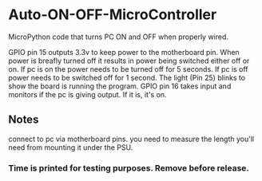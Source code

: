# Auto-ON-OFF-MicroController
MicroPython code that turns PC ON and OFF when properly wired.

GPIO pin 15 outputs 3.3v to keep power to the motherboard pin. When power is breafly turned off it results in power being switched either off or on. If pc is on the power needs to be turned off for 5 seconds. If pc is off power needs to be switched off for 1 second. The light (Pin 25) blinks to show the board is running the program. GPIO pin 16 takes input and monitors if the pc is giving output. If it is, it's on.

## Notes

connect to pc via motherboard pins. you need to measure the length you'll need from mounting it under the PSU.

### Time is printed for testing purposes. Remove before release.

